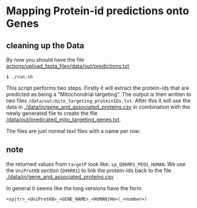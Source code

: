 # Mapping Protein-id predictions onto Genes

## cleaning up the Data

By now you should have the file [actions/upload_fasta_files/data/out/predictions.txt](../upload_fasta_files/data/out/predictions.txt)

```
$ ./run.sh
```

This script performs two steps. Firstly it will extract the protein-ids that are predicted as being a "Mitochondrial targeting". The output is then written to two files `/data/out/mito_targeting_proteinIDs.txt`. After this it will use the data in [./data/in/gene_and_associated_proteins.csv](./data/in/gene_and_associated_proteins.csv) in combination with the newly generated file to create the file [/data/out/predicated_mito_targeting_genes.txt](./data/out/predicated_mito_targeting_genes.txt).

The files are just normal text files with a name per row:

## note

the returned values from `targetP` look like: `sp_Q96RR1_PEO1_HUMAN`.
We use the `UniProtKB` section (`Q96RR1`) to link the protein-ids back to the file [./data/in/gene_and_associated_proteins.csv](./data/in/gene_and_associated_proteins.csv)

In general it seems like the long versions have the form

```
<sp|tr>_<UniProtKB>_<GENE_NAME>_<HUMAN|Hm>(_<number>)
```
